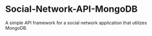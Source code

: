 # Social-Network-API-MongoDB
A simple API framework for a social network application that utilizes MongoDB.
